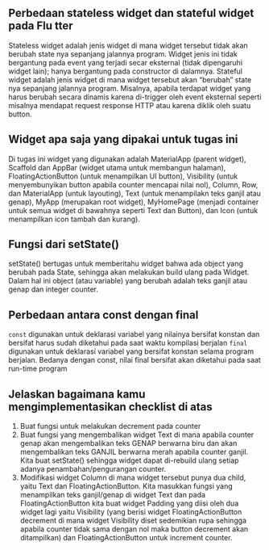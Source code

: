 ## Perbedaan stateless widget dan stateful widget pada Flu tter
Stateless widget adalah jenis widget di mana widget tersebut tidak akan berubah state nya sepanjang jalannya program. Widget jenis ini tidak bergantung pada event yang terjadi secar eksternal (tidak dipengaruhi widget lain); hanya bergantung pada constructor di dalamnya.
Stateful widget adalah jenis widget di mana widget tersebut akan “berubah” state nya sepanjang jalannya program. Misalnya, apabila terdapat widget yang harus berubah secara dinamis karena di-trigger oleh event eksternal seperti misalnya mendapat request response HTTP atau karena diklik oleh suatu button. 
## Widget apa saja yang dipakai untuk tugas ini
Di tugas ini widget yang digunakan adalah MaterialApp (parent widget), Scaffold dan AppBar (widget utama untuk membangun halaman), FloatingActionButton (untuk menampilkan UI button), Visibility (untuk menyembunyikan button apabila counter mencapai nilai nol), Column, Row, dan MaterialApp (untuk layouting), Text (untuk menampilakn teks ganjil atau genap), MyApp (merupakan root widget), MyHomePage (menjadi container untuk semua widget di bawahnya seperti Text dan Button), dan Icon (untuk menampilkan icon tambah dan kurang).
## Fungsi dari setState()
setState() bertugas untuk memberitahu widget bahwa ada object yang berubah pada State, sehingga akan melakukan build ulang pada Widget. Dalam hal ini object (atau variable) yang berubah adalah teks ganjil atau genap dan integer counter.
## Perbedaan antara const dengan final
`const` digunakan untuk deklarasi variabel yang nilainya bersifat konstan dan bersifat harus sudah diketahui pada saat waktu kompilasi berjalan
`final` digunakan untuk deklarasi variabel yang bersifat konstan selama program berjalan. Bedanya dengan const, nilai final bersifat akan diketahui pada saat run-time program
## Jelaskan bagaimana kamu mengimplementasikan checklist di atas
1. Buat fungsi untuk melakukan decrement pada counter
2. Buat fungsi yang mengembalikan widget Text di mana apabila counter genap akan mengembalikan teks GENAP berwarna biru dan akan mengembalikan teks GANJIL berwarna merah apabila counter ganjil. Kita buat setState() sehingga widget dapat di-rebuild ulang setiap adanya penambahan/pengurangan counter.
3. Modifikasi widget Column di mana widget tersebut punya dua child, yaitu Text dan FloatingActionButton. Kita masukkan fungsi yang menampilkan teks ganjil/genap di widget Text dan pada FloatingActionButton kita buat widget Padding yang diisi oleh dua widget lagi yaitu Visibility (yang berisi widget FloatingActionButton decrement di mana widget Visibility diset sedemikian rupa sehingga apabila counter tidak sama dengan nol maka button decrement akan ditampilkan) dan FloatingActionButton untuk increment counter. 
